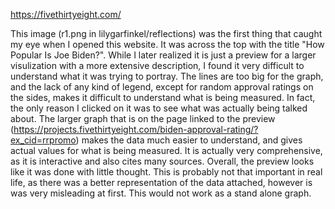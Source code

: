 https://fivethirtyeight.com/

This image (r1.png in lilygarfinkel/reflections) was the first thing that caught my eye when I opened this website. It was across the top with the title "How Popular Is Joe Biden?". While I later realized it is just a preview for a larger visulization with a more extensive description, I found it very difficult to understand what it was trying to portray. The lines are too big for the graph, and the lack of any kind of legend, except for random approval ratings on the sides, makes it difficult to understand what is being measured. In fact, the only reason I clicked on it was to see what was actually being talked about. The larger graph that is on the page linked to the preview (https://projects.fivethirtyeight.com/biden-approval-rating/?ex_cid=rrpromo) makes the data much easier to understand, and gives actual values for what is being measured. It is actually very comprehensive, as it is interactive and also cites many sources. Overall, the preview looks like it was done with little thought. This is probably not that important in real life, as there was a better representation of the data attached, however is was very misleading at first. This would not work as a stand alone graph. 
